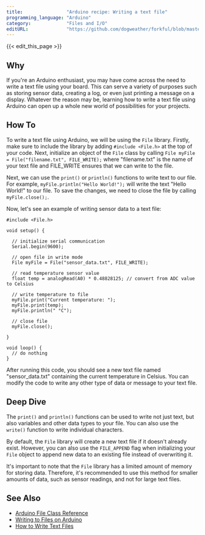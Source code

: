 ```yaml
---
title:                "Arduino recipe: Writing a text file"
programming_language: "Arduino"
category:             "Files and I/O"
editURL:              "https://github.com/dogweather/forkful/blob/master/content/en/arduino/writing-a-text-file.md"
---
```


{{< edit_this_page >}}

## Why
If you're an Arduino enthusiast, you may have come across the need to write a text file using your board. This can serve a variety of purposes such as storing sensor data, creating a log, or even just printing a message on a display. Whatever the reason may be, learning how to write a text file using Arduino can open up a whole new world of possibilities for your projects.

## How To

To write a text file using Arduino, we will be using the `File` library. Firstly, make sure to include the library by adding `#include <File.h>` at the top of your code. Next, initialize an object of the `File` class by calling `File myFile = File("filename.txt", FILE_WRITE);` where "filename.txt" is the name of your text file and FILE_WRITE ensures that we can write to the file.

Next, we can use the `print()` or `println()` functions to write text to our file. For example, `myFile.println("Hello World!");` will write the text "Hello World!" to our file. To save the changes, we need to close the file by calling `myFile.close();`.

Now, let's see an example of writing sensor data to a text file:

```Arduino
#include <File.h>

void setup() {

  // initialize serial communication
  Serial.begin(9600);

  // open file in write mode
  File myFile = File("sensor_data.txt", FILE_WRITE);
  
  // read temperature sensor value
  float temp = analogRead(A0) * 0.48828125; // convert from ADC value to Celsius
  
  // write temperature to file
  myFile.print("Current temperature: ");
  myFile.print(temp);
  myFile.println(" °C");

  // close file
  myFile.close();

}

void loop() {
  // do nothing
}
```

After running this code, you should see a new text file named "sensor_data.txt" containing the current temperature in Celsius. You can modify the code to write any other type of data or message to your text file.

## Deep Dive

The `print()` and `println()` functions can be used to write not just text, but also variables and other data types to your file. You can also use the `write()` function to write individual characters.

By default, the `File` library will create a new text file if it doesn't already exist. However, you can also use the `FILE_APPEND` flag when initializing your `File` object to append new data to an existing file instead of overwriting it.

It's important to note that the `File` library has a limited amount of memory for storing data. Therefore, it's recommended to use this method for smaller amounts of data, such as sensor readings, and not for large text files.

## See Also

- [Arduino File Class Reference](https://www.arduino.cc/reference/en/libraries/file/)
- [Writing to Files on Arduino](https://www.arduino.cc/en/Tutorial/WriteToFile)
- [How to Write Text Files](https://forum.arduino.cc/index.php?topic=421610.0)